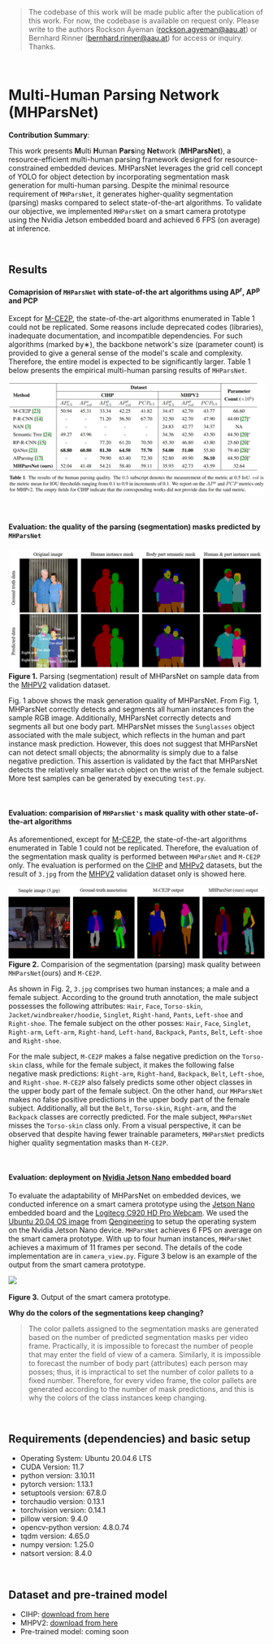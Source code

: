 &nbsp;
> The codebase of this work will be made public after the publication of this work. For now, the codebase is available on request only. Please write to the authors Rockson Ayeman (rockson.agyeman@aau.at) or Bernhard Rinner (bernhard.rinner@aau.at) for access or inquiry. Thanks.

&nbsp;

# Multi-Human Parsing Network (MHParsNet)
**Contribution Summary**:

This work presents **M**ulti **H**uman **Pars**ing **Net**work (**MHParsNet**), a resource-efficient multi-human parsing framework designed for resource-constrained embedded devices. MHParsNet leverages the grid cell concept of YOLO for object detection by incorporating segmentation mask generation for multi-human parsing. Despite the minimal resource requirement of ```MHParsNet```, it generates higher-quality segmentation (parsing) masks compared to select state-of-the-art algorithms. To validate our objective, we implemented ```MHParsNet``` on a smart camera prototype using the Nvidia Jetson embedded board and achieved 6 FPS (on average) at inference.  

&nbsp;

## Results
#### Comaprision of ```MHParsNet``` with state-of-the art algorithms using AP<sup>r</sup>, AP<sup>p</sup> and PCP
Except for [M-CE2P](https://github.com/RanTaimu/M-CE2P), the state-of-the-art algorithms enumerated in Table 1 could not be replicated. Some reasons include deprecated codes (libraries), inadequate documentation, and incompatible dependencies. For such algorithms (marked by∗), the backbone network's size (parameter count) is provided to give a general sense of the model's scale and complexity. Therefore, the entire model is expected to be significantly larger. Table 1 below presents the empirical multi-human parsing results of ```MHParsNet```.

![](results_table.png)

&nbsp;


#### Evaluation: the quality of the parsing (segmentation) masks predicted by ```MHParsNet```
![](segmentation_result.png)
**Figure 1.** Parsing (segmentation) result of MHParsNet on sample data from the [MHPV2](https://lv-mhp.github.io/dataset) validation dataset.
&nbsp;

Fig. 1 above shows the mask generation quality of MHParsNet. From Fig. 1, MHParsNet correctly detects and segments all human instances from the sample RGB image. Additionally, MHParsNet correctly detects and segments all but one body part. MHParsNet misses the ```Sunglasses``` object associated with the male subject, which reflects in the human and part instance mask prediction. However, this does not suggest that MHParsNet can not detect small objects; the abnormality is simply due to a false negative prediction. This assertion is validated by the fact that MHParsNet detects the relatively smaller ```Watch``` object on the wrist of the female subject. More test samples can be generated by executing ```test.py```.

&nbsp;
#### Evaluation: comparision of ```MHParsNet's``` mask quality with other state-of-the-art algorithms
As aforementioned, except for [M-CE2P](https://github.com/RanTaimu/M-CE2P), the state-of-the-art algorithms enumerated in Table 1 could not be replicated. Therefore, the evaluation of the segmentation mask quality is performed between ```MHParsNet``` and ```M-CE2P``` only. The evaluation is performed on the [CIHP](https://sysu-hcp.net/lip/overview.php) and [MHPv2](https://lv-mhp.github.io/dataset) datasets, but the result of ```3.jpg``` from the [MHPV2](https://lv-mhp.github.io/dataset) validation dataset only is showed here.

![](comparision.png)
**Figure 2.** Comparision of the segmentation (parsing) mask quality between ```MHParsNet```(ours) and ```M-CE2P```.

As shown in Fig. 2, `3.jpg` comprises two human instances; a male and a female subject. According to the ground truth annotation, the male subject possesses the following attributes: ```Hair```, ```Face```, ```Torso-skin```, ```Jacket/windbreaker/hoodie```, ```Singlet```,  ```Right-hand```,  ```Pants```, ```Left-shoe``` and ```Right-shoe```. The female subject on the other posses: ```Hair```, ```Face```, ```Singlet```, ```Right-arm```, ```Left-arm```, ```Right-hand```, ```Left-hand```, ```Backpack```, ```Pants```, ```Belt```, ```Left-shoe``` and ```Right-shoe```. 

For the male subject, ```M-CE2P``` makes a false negative prediction on the ```Torso-skin``` class, while for the female subject, it makes the following false negative mask predictions: ```Right-arm```, ```Right-hand```, ```Backpack```, ```Belt```, ```Left-shoe```, and ```Right-shoe```. ```M-CE2P``` also falsely predicts some other object classes in the upper body part of the female subject. On the other hand, our ```MHParsNet``` makes no false positive predictions in the upper body part of the female subject. Additionally, all but the ```Belt```, ```Torso-skin```, ```Right-arm```, and the ```Backpack``` classes are correctly predicted. For the male subject, ```MHParsNet``` misses the ```Torso-skin``` class only. From a visual perspective, it can be observed that despite having fewer trainable parameters, ```MHParsNet``` predicts higher quality segmentation masks than ```M-CE2P```.


&nbsp;
#### Evaluation: deployment on [Nvidia Jetson Nano](https://developer.nvidia.com/embedded/jetson-nano-developer-kit) embedded board
To evaluate the adaptability of MHParsNet on embedded devices, we conducted inference on a smart camera prototype using the [Jetson Nano](https://developer.nvidia.com/embedded/jetson-nano-developer-kit) embedded board and the [Logitecg C920 HD Pro Webcam](https://www.logitech.com/de-at/products/webcams/c920-pro-hd-webcam.960-001055.html). We used the [Ubuntu 20.04 OS image](https://github.com/Qengineering/Jetson-Nano-Ubuntu-20-image) from [Qengineering](https://github.com/Qengineering/Jetson-Nano-Ubuntu-20-image) to setup the operating system on the Nvidia Jetson Nano device. ```MHParsNet``` achieves 6 FPS on average on the smart camera prototype. With up to four human instances, ```MHParsNet``` achieves a maximum of 11 frames per second. The details of the code implementation are in ```camera_view.py```. Figure 3 below is an example of the output from the smart camera prototype.

![](cam_result.gif)

**Figure 3.** Output of the smart camera prototype.


**Why do the colors of the segmentations keep changing?**
> The color pallets assigned to the segmentation masks are generated based on the number of predicted segmentation masks per video frame. Practically, it is impossible to forecast the number of people that may enter the field of view of a camera. Similarly, it is impossible to forecast the number of body part (attributes) each person may posses; thus, it is impractical to set the number of color pallets to a fixed number. Therefore, for every video frame, the color pallets are generated according to the number of mask predictions, and this is why the colors of the class instances keep changing.

&nbsp;
## Requirements (dependencies) and basic setup

- Operating System: Ubuntu 20.04.6 LTS
- CUDA Version: 11.7
- python version: 3.10.11
- pytorch version: 1.13.1
- setuptools version: 67.8.0
- torchaudio version: 0.13.1
- torchvision version: 0.14.1
- pillow version: 9.4.0
- opencv-python version: 4.8.0.74
- tqdm version: 4.65.0
- numpy version: 1.25.0
- natsort version: 8.4.0


&nbsp;
## Dataset and pre-trained model
- CIHP: [download from here](https://sysu-hcp.net/lip/overview.php)
- MHPV2: [download from here](https://lv-mhp.github.io/dataset)
- Pre-trained model: coming soon




